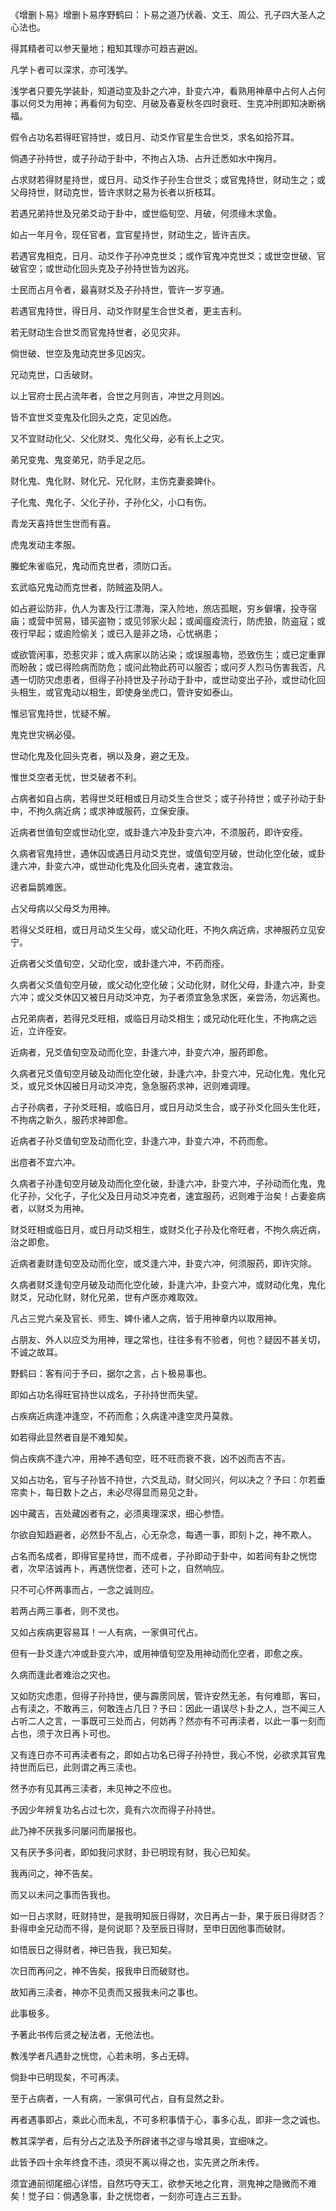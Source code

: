 《增删卜易》增删卜易序野鹤曰：卜易之道乃伏羲、文王、周公、孔子四大圣人之心法也。

得其精者可以参天量地；粗知其理亦可趋吉避凶。

凡学卜者可以深求，亦可浅学。

浅学者只要先学装卦，知道动变及卦之六冲，卦变六冲，看熟用神章中占何人占何事以何爻为用神；再看何为旬空、月破及春夏秋冬四时衰旺、生克冲刑即知决断祸福。

假令占功名若得旺官持世，或日月、动爻作官星生合世爻，求名如拾芥耳。

倘遇子孙持世，或子孙动于卦中，不拘占入场、占升迁悉如水中掬月。

占求财若得财星持世，或日月、动爻作子孙生合世爻；或官鬼持世，财动生之；或父母持世，财动克世，皆许求财之易为长者以折枝耳。

若遇兄弟持世及兄弟爻动于卦中，或世临旬空、月破，何须缘木求鱼。

如占一年月令，现任官者，宜官星持世，财动生之，皆许吉庆。

若遇官鬼相克，日月、动爻作子孙冲克世爻；或作官鬼冲克世爻；或世空世破、官破官空；或世动化回头克及子孙持世皆为凶兆。

士民而占月令者，最喜财爻及子孙持世，管许一岁亨通。

若遇官鬼持世，得日月、动爻作财星生合世爻者，更主吉利。

若无财动生合世爻而官鬼持世者，必见灾非。

倘世破、世空及鬼动克世多见凶灾。

兄动克世，口舌破财。

以上官府士民占流年者，合世之月则吉，冲世之月则凶。

皆不宜世爻变鬼及化回头之克，定见凶危。

又不宜财动化父、父化财爻、鬼化父母，必有长上之灾。

弟兄变鬼、鬼变弟兄，防手足之厄。

财化鬼、鬼化财、财化兄、兄化财，主伤克妻妾婢仆。

子化鬼、鬼化子、父化子孙，子孙化父，小口有伤。

青龙天喜持世生世而有喜。

虎鬼发动主孝服。

螣蛇朱雀临兄，鬼动而克世者，须防口舌。

玄武临兄鬼动而克世者，防贼盗及阴人。

如占避讼防非，仇人为害及行江漂海，深入险地，旅店孤眠，穷乡僻壤，投寺宿庙；或营中贸易，错买盗物；或见邻家火起；或闻瘟疫流行，防虎狼，防盗寇；或夜行早起；或逾险偷关；或已入是非之场，心忧祸患；

或欲管闲事，恐惹灾非；或入病家以防沾染；或误服毒物，恐致伤生；或已定重罪而盼赦；或已得险病而防危；或问此物此药可以服否；或问歹人烈马伤害我否，凡遇一切防灾虑患者，但得子孙持世及子孙动于卦中，或世动变出子孙，或世动化回头相生，或官鬼动以相生，即使身坐虎口，管许安如泰山。

惟忌官鬼持世，忧疑不解。

鬼克世灾祸必侵。

世动化鬼及化回头克者，祸以及身，避之无及。

惟世爻空者无忧，世爻破者不利。

占病者如自占病，若得世爻旺相或日月动爻生合世爻；或子孙持世；或子孙动于卦中，不拘久病近病；或求神或服药，立保安康。

近病者世值旬空或世动化空，或卦逢六冲及卦变六冲，不须服药，即许安痊。

久病者官鬼持世，遇休囚或遇日月动爻克世，或值旬空月破，世动化空化破，或卦逢六冲，卦变六冲，或世动化鬼及化回头克者，速宜救治。

迟者扁鹊难医。

占父母病以父母爻为用神。

若得父爻旺相，或日月动爻生父母，或父动化旺，不拘久病近病，求神服药立见安宁。

近病者父爻值旬空，父动化空，或卦逢六冲，不药而痊。

久病者父爻值旬空月破，或父动化空化破；父动化财，财化父母，卦逢六冲，卦变六冲；或父爻休囚又被日月动爻冲克，为子者须宜急急求医，亲尝汤，勿远离也。

占兄弟病者，若得兄爻旺相，或临日月动爻相生；或兄动化旺化生，不拘病之远近，立许痊安。

近病者，兄爻值旬空及动而化空，卦逢六冲，卦变六冲，服药即愈。

久病者兄爻值旬空月破及动而化空化破，卦逢六冲，卦变六冲，兄动化鬼，鬼化兄爻，或兄爻休囚被日月动爻冲克，急急服药求神，迟则难调理。

占子孙病者，子孙爻旺相，或临日月，或日月动爻生合，或子孙爻化回头生化旺，不拘病之新久，服药求神即愈。

近病者子孙爻值旬空及动而化空，卦逢六冲，卦变六冲，不药而愈。

出痘者不宜六冲。

久病者子孙逢旬空月破及动而化空化破，卦逢六冲，卦变六冲，子孙动而化鬼，鬼化子孙，父化子，子化父及日月动爻冲克者，速宜服药，迟则难于治矣！占妻妾病者，以财爻为用神。

财爻旺相或临日月，或日月动爻相生，或财爻化子孙及化帝旺者，不拘久病近病，治之即愈。

近病者妻财逢旬空及动而化空，或爻逢六冲，卦变六冲，何须服药，即许灾除。

久病者财爻逢旬空月破及动而化空化破，卦逢六冲，卦变六冲，或财动化鬼，鬼化财爻，兄动化财，财化兄弟，世有卢医亦难取效。

凡占三党六亲及官长、师生、婢仆诸人之病，皆于用神章内以取用神。

占朋友、外人以应爻为用神，理之常也，往往多有不验者，何也？疑因不甚关切，不诚之故耳。

野鹤曰：客有问于予曰，据尔之言，占卜极易事也。

即如占功名得旺官持世以成名，子孙持世而失望。

占疾病近病逢冲逢空，不药而愈；久病逢冲逢空灵丹莫救。

如若得此显然者自是不难知矣。

倘占疾病不逢六冲，用神不遇旬空，旺不旺而衰不衰，凶不凶而吉不吉。

又如占功名，官与子孙皆不持世，六爻乱动，财父同兴，何以决之？予曰：尔若垂帘卖卜，每日数卜之占，未必尽得显而易见之卦。

凶中藏吉，吉处藏凶者有之，必须奥理深求，细心参悟。

尔欲自知趋避者，必然卦不乱占，心无杂念，每遇一事，即刻卜之，神不欺人。

占名而名成者，即得官星持世，而不成者，子孙即动于卦中，如若间有卦之恍惚者，次早洁诚再卜，再遇恍惚者，还可卜之，自然响应。

只不可心怀两事而占，一念之诚则应。

若两占两三事者，则不灵也。

又如占疾病更容易耳！一人有病，一家俱可代占。

但有一卦爻逢六冲或卦变六冲，或用神值旬空及用神动而化空者，即愈之疾。

久病而逢此者难治之灾也。

又如防灾虑患，但得子孙持世，便与霹雳同居，管许安然无恙，有何难耶，客曰，占有渎之，不敢再三，何敢连占几日？予曰：因此一语误尽卜卦之人，岂不闻三人占听二人之言，一事既可三处而占，何妨再？然亦有不可再渎者，以此一事一刻而占也，须于次日再卜可也。

又有连日亦不可再渎者有之，即如占功名已得子孙持世，我心不悦，必欲求其官鬼持世而后已，此则谓之再三渎也。

然予亦有见其再三渎者，未见神之不应也。

予因少年辨复功名占过七次，竟有六次而得子孙持世。

此乃神不厌我多问屡问而屡报也。

又有厌予多问者，即如我问求财，卦已明现有财，我心已知矣。

我再问之，神不告矣。

而又以未问之事而告我也。

如一日占求财，旺财持世，是我明知辰日得财，次日再占一卦，果于辰日得财否？卦得申金兄动而不得，是何说耶？及至辰日得财，至申日因他事而破财。

如悟辰日之得财者，神已告我，我已知矣。

次日而再问之，神不告矣，报我申日而破财也。

故知再三渎者，神亦不见责而又报我未问之事也。

此事极多。

予著此书传后贤之秘法者，无他法也。

教浅学者凡遇卦之恍惚，心若未明，多占无碍。

倘卦中已明现矣，不可再渎。

至于占病者，一人有病，一家俱可代占，自有显然之卦。

再者遇事即占，乘此心而未乱，不可多积事情于心，事多心乱，即非一念之诚也。

教其深学者，后有分占之法及予所辟诸书之谬与增其奥，宜细味之。

此皆予四十余年终食不违，须臾不离以得之也，实先贤之所未传。

须宜通前彻尾细心详悟，自然巧夺天工，欲参天地之化育，测鬼神之隐微而不难矣！觉子曰：倘遇急事，卦之恍惚者，一刻亦可连占三五卦。

